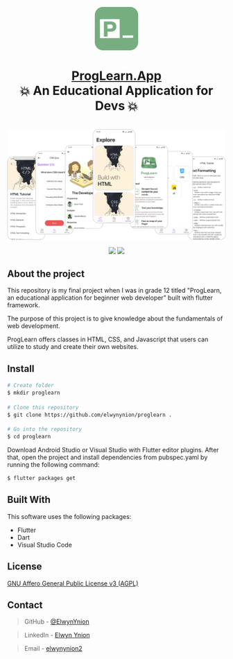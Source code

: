 <p align="center">
  <img src="https://raw.githubusercontent.com/elwynynion/proglearn/main/assets/appIcon.png" height="100" width="100" />
</p>


<h1 align="center" style="border-bottom: none">
    <b>
        <a href="https://">ProgLearn.App</a><br>
    </b>
    💥 An Educational Application for Devs 💥 <br>
</h1> <br>

<img src="https://raw.githubusercontent.com/elwynynion/proglearn/main/screenshot.png" />

<p align="center">
  <img src="https://raw.githubusercontent.com/elwynynion/elwynynion/main/badge/elwyn.svg" />
  <img src="https://raw.githubusercontent.com/elwynynion/elwynynion/main/badge/love.svg" />
</p>

## About the project
This repository is my final project when I was in grade 12 titled "ProgLearn, an educational application for beginner web developer" built with flutter framework.

The purpose of this project is to give knowledge about the fundamentals of web development.

ProgLearn offers classes in HTML, CSS, and Javascript that users can utilize to study and create their own websites.

## Install
```bash
# Create folder
$ mkdir proglearn

# Clone this repository
$ git clone https://github.com/elwynynion/proglearn .

# Go into the repository
$ cd proglearn
```

Download Android Studio or Visual Studio with Flutter editor plugins. After that, open the project and install dependencies from pubspec.yaml by running the following command:

```bash
$ flutter packages get
```

## Built With
This software uses the following packages:
- Flutter
- Dart
- Visual Studio Code

## License

[GNU Affero General Public License v3 (AGPL)](https://www.gnu.org/licenses/agpl-3.0.en.html)

## Contact

> GitHub - [@ElwynYnion](https://github.com/elwynynion) 

> LinkedIn - [Elwyn Ynion](https://www.linkedin.com/in/elwynynion/)

> Email - [elwynynion2](mailto:elwynynion2@gmail.com)
